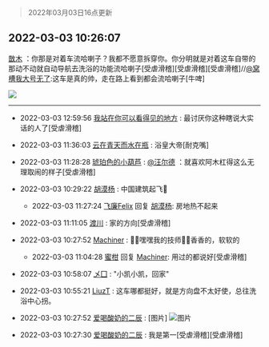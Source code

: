 > 2022年03月03日16点更新
<link rel="stylesheet" href="https://cdn.jsdelivr.net/gh/taotie6/sampleJSON@main/css/photo_show.css">
<meta name="referrer" content="no-referrer" />


 ## 2022-03-03 10:26:07 

 [㪚木](https://www.coolapk.com/feed/33956631?shareKey=MGY4NjM2YjBmYmU5NjIyMDMwNDY~) ：你那是对着车流哈喇子？我都不愿意拆穿你。你分明就是对着这车自带的那动不动就自动导航去洗浴的功能流哈喇子[受虐滑稽][受虐滑稽][受虐滑稽]//<a class="feed-link-uname" href="/u/窝槽我大号无了">@窝槽我大号无了</a>:这车是真的帅，走在路上看到都会流哈喇子[牛啤] 

<div class="album">
<img class="img-item" src="https://image.coolapk.com/feed/2019/0413/20/1081091_1555160214_1508@450x250.gif" />
</div>

 ------- 

- 2022-03-03 12:59:56 [我站在你可以看得见的地方](uid=1262232) : 最讨厌你这种瞎说大实话的人了[受虐滑稽] 

- 2022-03-03 11:36:03 [云在青天而水在瓶](uid=1654148) : 浴皇大帝[耐克嘴] 

- 2022-03-03 11:28:28 [琥珀色的小葫芦](uid=3670859) : <a class="feed-link-uname" href="/u/汪尔德">@汪尔德</a> ：就喜欢阿木杠得这么无理取闹的样子[受虐滑稽] 

- 2022-03-03 10:29:22 [胡漠杨](uid=857620) : 中国建筑起飞🛫️ 

    - 2022-03-03 11:27:24 [飞廉Felix](uid=900024) 回复 [胡漠杨](uid=857620): 房地热不起来 

- 2022-03-03 11:11:05 [渡川](uid=1200012) : 家的方向[受虐滑稽] 

- 2022-03-03 10:27:52 [Machiner](uid=3114536) : 🤤🤤嘿嘿我的技师🤤🤤香香的，软软的 

    - 2022-03-03 11:04:28 [蜜柑](uid=1097842) 回复 [Machiner](uid=3114536): 用过的都说好[受虐滑稽] 

- 2022-03-03 10:58:07 [乄囗](uid=759206) : &quot;小凯小凯，回家&quot; 

- 2022-03-03 10:55:21 [LiuzT](uid=2145927) : 这车哪都挺好，就是方向盘不太好使，总往洗浴中心拐。 

- 2022-03-03 10:27:52 [爱喝酸奶的二辰](uid=3820286) : [图片] ![图片](https://image.coolapk.com/feed/2022/0303/10/3820286_f19faea0_4470_9332_999@1140x746.jpeg)

- 2022-03-03 10:27:30 [爱喝酸奶的二辰](uid=3820286) : 我是第一[受虐滑稽][受虐滑稽] 

